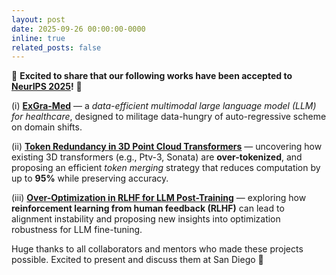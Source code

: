 ```yaml
---
layout: post
date: 2025-09-26 00:00:00-0000
inline: true
related_posts: false
---
```


🔔 **Excited to share that our following works have been accepted to [NeurIPS 2025](https://neurips.cc/)!** 🎉  

(i) **[ExGra-Med](https://exgra-med.github.io/)** — a *data-efficient multimodal large language model (LLM) for healthcare*, designed to militage data-hungry of auto-regressive scheme on domain shifts.

(ii) **[Token Redundancy in 3D Point Cloud Transformers](https://openreview.net/pdf?id=uGO1tgU3Mc)** — uncovering how existing 3D transformers (e.g., Ptv-3, Sonata) are **over-tokenized**, and proposing an efficient *token merging* strategy that reduces computation by up to **95%** while preserving accuracy.  

(iii) **[Over-Optimization in RLHF for LLM Post-Training](https://arxiv.org/pdf/2506.08681)** — exploring how **reinforcement learning from human feedback (RLHF)** can lead to alignment instability and proposing new insights into optimization robustness for LLM fine-tuning.  

Huge thanks to all collaborators and mentors who made these projects possible. Excited to present and discuss them at San Diego 🚀

